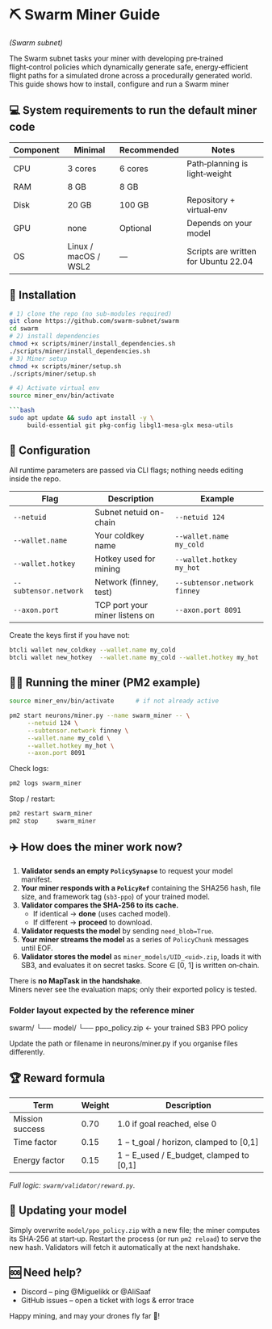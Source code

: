 # ⛏️ Swarm Miner Guide
*(Swarm subnet)*

The Swarm subnet tasks your miner with developing pre‑trained flight‑control policies which dynamically generate safe, energy‑efficient flight paths for a simulated drone across a procedurally generated world. 
This guide shows how to install, configure and run a Swarm miner

## 💻 System requirements to run the default miner code

| Component | Minimal | Recommended | Notes                                         |
|-----------|---------|-------------|-----------------------------------------------|
| CPU       | 3 cores  | 6 cores      | Path‑planning is light‑weight                 |
| RAM       | 8 GB     | 8 GB         |                                               |
| Disk      | 20 GB     | 100 GB         | Repository + virtual‑env                      |
| GPU       | none     | Optional     | Depends on your model             |
| OS        | Linux / macOS / WSL2 | —           | Scripts are written for Ubuntu 22.04          |

## 🚀 Installation

```bash
# 1) clone the repo (no sub‑modules required)
git clone https://github.com/swarm-subnet/swarm
cd swarm
# 2) install dependencies
chmod +x scripts/miner/install_dependencies.sh
./scripts/miner/install_dependencies.sh
# 3) Miner setup
chmod +x scripts/miner/setup.sh
./scripts/miner/setup.sh

# 4) Activate virtual env
source miner_env/bin/activate

```bash
sudo apt update && sudo apt install -y \
     build-essential git pkg-config libgl1-mesa-glx mesa-utils
```

## 🔧 Configuration

All runtime parameters are passed via CLI flags; nothing needs editing inside the repo.

| Flag                   | Description                     | Example                   |
|------------------------|---------------------------------|---------------------------|
| `--netuid`             | Subnet netuid on-chain          | `--netuid 124`            |
| `--wallet.name`        | Your coldkey name               | `--wallet.name my_cold`   |
| `--wallet.hotkey`      | Hotkey used for mining          | `--wallet.hotkey my_hot`  |
| `--subtensor.network`  | Network (finney, test)          | `--subtensor.network finney` |
| `--axon.port`          | TCP port your miner listens on  | `--axon.port 8091`        |

Create the keys first if you have not:

```bash
btcli wallet new_coldkey --wallet.name my_cold
btcli wallet new_hotkey  --wallet.name my_cold --wallet.hotkey my_hot
```

## 🏃‍♂️ Running the miner (PM2 example)

```bash
source miner_env/bin/activate      # if not already active

pm2 start neurons/miner.py --name swarm_miner -- \
     --netuid 124 \
     --subtensor.network finney \
     --wallet.name my_cold \
     --wallet.hotkey my_hot \
     --axon.port 8091

```

Check logs:

```bash
pm2 logs swarm_miner
```

Stop / restart:

```bash
pm2 restart swarm_miner
pm2 stop     swarm_miner
```

## ✈️ How does the miner work now?

1. **Validator sends an empty `PolicySynapse`** to request your model manifest.
2. **Your miner responds with a `PolicyRef`** containing the SHA256 hash, file size, and framework tag (`sb3‑ppo`) of your trained model.
3. **Validator compares the SHA‑256 to its cache.**
   - If identical → **done** (uses cached model).
   - If different → **proceed** to download.
4. **Validator requests the model** by sending `need_blob=True`.
5. **Your miner streams the model** as a series of `PolicyChunk` messages until EOF.
6. **Validator stores the model** as `miner_models/UID_<uid>.zip`, loads it with SB3, and evaluates it on secret tasks. Score ∈ [0, 1] is written on‑chain.

There is **no MapTask in the handshake**.  
Miners never see the evaluation maps; only their exported policy is tested.

### Folder layout expected by the reference miner

swarm/
└── model/
    └── ppo_policy.zip     ← your trained SB3 PPO policy
   
Update the path or filename in neurons/miner.py if you organise files differently.

## 🏆 Reward formula

| Term            | Weight | Description                                      |
|-----------------|--------|--------------------------------------------------|
| Mission success | 0.70   | 1.0 if goal reached, else 0                      |
| Time factor     | 0.15   | 1 − t_goal / horizon, clamped to [0,1]           |
| Energy factor   | 0.15   | 1 − E_used / E_budget, clamped to [0,1]          |

*Full logic: `swarm/validator/reward.py`.*

## 🔄 Updating your model  
Simply overwrite `model/ppo_policy.zip` with a new file; the miner computes
its SHA‑256 at start‑up. Restart the process (or run `pm2 reload`) to serve
the new hash. Validators will fetch it automatically at the next handshake.

## 🆘 Need help?

- Discord – ping @Miguelikk or @AliSaaf
- GitHub issues – open a ticket with logs & error trace

Happy mining, and may your drones fly far 🚀!